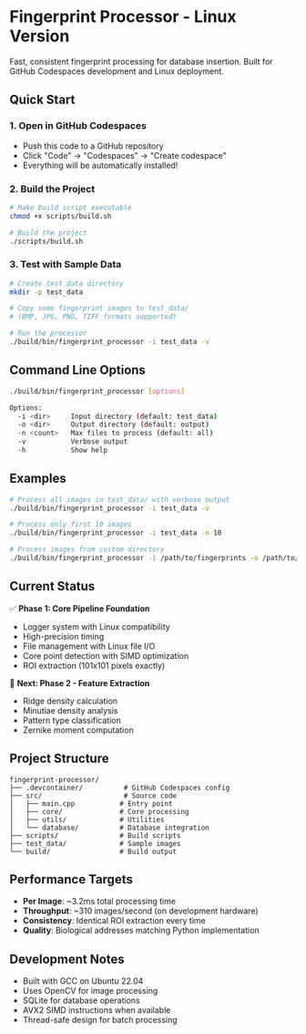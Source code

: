 # Fingerprint Processor - Linux Version

Fast, consistent fingerprint processing for database insertion. Built for GitHub Codespaces development and Linux deployment.

## Quick Start

### 1. Open in GitHub Codespaces
- Push this code to a GitHub repository
- Click "Code" → "Codespaces" → "Create codespace"
- Everything will be automatically installed!

### 2. Build the Project
```bash
# Make build script executable
chmod +x scripts/build.sh

# Build the project
./scripts/build.sh
```

### 3. Test with Sample Data
```bash
# Create test data directory
mkdir -p test_data

# Copy some fingerprint images to test_data/
# (BMP, JPG, PNG, TIFF formats supported)

# Run the processor
./build/bin/fingerprint_processor -i test_data -v
```

## Command Line Options

```bash
./build/bin/fingerprint_processor [options]

Options:
  -i <dir>     Input directory (default: test_data)
  -o <dir>     Output directory (default: output)  
  -n <count>   Max files to process (default: all)
  -v           Verbose output
  -h           Show help
```

## Examples

```bash
# Process all images in test_data/ with verbose output
./build/bin/fingerprint_processor -i test_data -v

# Process only first 10 images
./build/bin/fingerprint_processor -i test_data -n 10

# Process images from custom directory
./build/bin/fingerprint_processor -i /path/to/fingerprints -o /path/to/output
```

## Current Status

✅ **Phase 1: Core Pipeline Foundation**
- Logger system with Linux compatibility
- High-precision timing
- File management with Linux file I/O
- Core point detection with SIMD optimization
- ROI extraction (101x101 pixels exactly)

🔄 **Next: Phase 2 - Feature Extraction**
- Ridge density calculation
- Minutiae density analysis  
- Pattern type classification
- Zernike moment computation

## Project Structure

```
fingerprint-processor/
├── .devcontainer/          # GitHub Codespaces config
├── src/                    # Source code
│   ├── main.cpp           # Entry point
│   ├── core/              # Core processing
│   ├── utils/             # Utilities
│   └── database/          # Database integration
├── scripts/               # Build scripts
├── test_data/             # Sample images
└── build/                 # Build output
```

## Performance Targets

- **Per Image**: ~3.2ms total processing time
- **Throughput**: ~310 images/second (on development hardware)
- **Consistency**: Identical ROI extraction every time
- **Quality**: Biological addresses matching Python implementation

## Development Notes

- Built with GCC on Ubuntu 22.04
- Uses OpenCV for image processing
- SQLite for database operations
- AVX2 SIMD instructions when available
- Thread-safe design for batch processing
